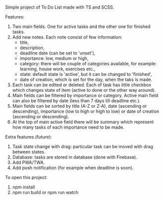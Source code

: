 Simple project of To Do List made with TS and SCSS.

Features:

1. Two main fields. One for active tasks and the other one for finished tasks.
2. Add new notes. Each note consist of few information:
   - title,
   - description,
   - deadline date (can be set to 'unset'),
   - importance: low, medium or high,
   - category: there will be couple of categories available, for example: learning, house work, exercises etc.,
   - state: default state is 'active', but it can be changed to 'finished',
   - date of creation, which is set for the day, when the taks is made.
3. Each task can be edited or deleted. Each of task has little checkbox which changes state of item (active to done or the other way around).
4. Main fields can be filtered by importance or category. Active main field can also be filtered by date (less than 7 days till deadline etc.).
5. Main fields can be sorted by title (A-Z or Z-A), date (ascending or descending), importance (low to high or high to low) or date of creation (ascending or descending).
6. At the top of main active field there will be summary which represent how many tasks of each importance need to be made.

Extra features (future):

1. Task state change with drag: particular task can be moved with drag between states.
2. Database: tasks are stored in database (done with Firebase).
3. Add PWA/TWA.
4. Add push notification (for example when deadline is soon).

To open this project:

1. npm install
2. npm run build or npm run watch
